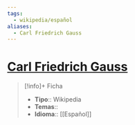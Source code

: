 ```yaml
---
tags:
  - wikipedia/español
aliases:
  - Carl Friedrich Gauss
---
```

# [Carl Friedrich Gauss](https://es.wikipedia.org/wiki/Carl_Friedrich_Gauss)

>[!info]+ Ficha
>- **Tipo**:: Wikipedia
>- **Temas**::
>- **Idioma**:: [[Español]]
